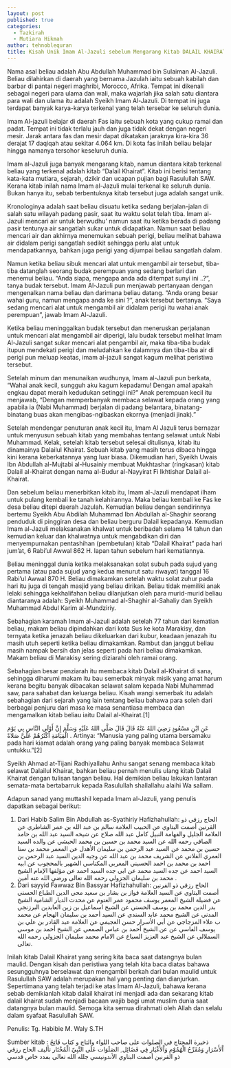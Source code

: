 ```yaml
---
layout: post
published: true
categories:
  - Tazkirah
  - Mutiara Hikmah
author: tehnoblequran
title: Kisah Unik Imam Al-Jazuli sebelum Mengarang Kitab DALAIL KHAIRAT
---
```


Nama asal beliau adalah Abu Abdullah Muhammad bin Sulaiman Al-Jazuli. Beliau dilahirkan di daerah yang bernama Jazulah iaitu sebuah kabilah dan barbar di pantai negeri maghribi, Morocco, Afrika. Tempat ini dikenali sebagai negeri para ulama dan wali, maka wajarlah jika salah satu diantara para wali dan ulama itu adalah Syeikh Imam Al-Jazuli. Di tempat ini juga terdapat banyak karya-karya terkenal yang telah tersebar ke seluruh dunia.

Imam Al-jazuli belajar di daerah Fas iaitu sebuah kota yang cukup ramai dan padat. Tempat ini tidak terlalu jauh dan juga tidak dekat dengan negeri mesir. Jarak antara fas dan mesir dapat dikatakan jaraknya kira-kira 36 derajat 17 daqiqah atau sekitar 4.064 km. Di kota fas inilah beliau belajar hingga namanya tersohor keseluruh dunia.

Imam al-Jazuli juga banyak mengarang kitab, namun diantara kitab terkenal beliau yang terkenal adalah kitab “Dalail Khairat”. Kitab ini berisi tentang kata-kata mutiara, sejarah, dzikir dan ucapan pujian bagi Rasulullah SAW. Kerana kitab inilah nama Imam al-Jazuli mulai terkenal ke seluruh dunia. Bukan hanya itu, sebab terbentuknya kitab tersebut juga adalah sangat unik.

Kronologinya adalah saat beliau disuatu ketika sedang berjalan-jalan di salah satu wilayah padang pasir, saat itu waktu solat telah tiba. Imam al-Jazuli mencari air untuk berwudhu' namun saat itu ketika berada di padang pasir tentunya air sangatlah sukar untuk didapatkan. Namun saat beliau mencari air dan akhirnya menemukan sebuah perigi, beliau melihat bahawa air didalam perigi sangatlah sedikit sehingga perlu alat untuk mendapatkannya, bahkan juga  perigi yang dijumpai beliau sangatlah dalam.

Namun ketika beliau sibuk mencari alat untuk mengambil air tersebut, tiba-tiba datanglah seorang budak perempuan yang sedang berlari dan menemui beliau. “Anda siapa, mengapa anda ada ditempat sunyi ini ..?”, tanya budak tersebut. Imam Al-Jazuli pun menjawab pertanyaan dengan mengenalkan nama beliau dan darimana beliau datang. “Anda orang besar wahai guru, namun mengapa anda ke sini ?”, anak tersebut bertanya. “Saya sedang mencari alat untuk mengambil air didalam perigi itu wahai anak perempuan”, jawab Imam Al-Jazuli.

Ketika beliau meninggalkan budak tersebut dan meneruskan perjalanan untuk mencari alat mengambil air diperigi, lalu budak tersebut melihat Imam Al-Jazuli sangat sukar mencari alat pengambil air, maka tiba-tiba budak itupun mendekati perigi dan meludahkan ke dalamnya dan tiba-tiba air di perigi pun meluap keatas, imam al-jazuli sangat kagum melihat peristiwa tersebut.

Setelah minum dan menunaikan wudhunya, Imam al-Jazuli pun berkata, “Wahai anak kecil, sungguh aku kagum kepadamu! Dengan amal apakah engkau dapat meraih kedudukan setinggi ini?” Anak perempuan kecil itu menjawab, “Dengan memperbanyak membaca selawat kepada orang yang apabila ia (Nabi Muhammad) berjalan di padang belantara, binatang-binatang buas akan mengibas-ngibaskan ekornya (menjadi jinak).”

Setelah mendengar penuturan anak kecil itu, Imam Al Jazuli terus bernazar untuk menyusun sebuah kitab yang membahas tentang selawat untuk Nabi Muhammad. Kelak, setelah kitab tersebut selesai ditulisnya, kitab itu dinamainya Dalailul Khairat. Sebuah kitab yang masih terus dibaca hingga kini kerana keberkatannya yang luar biasa. Dikemudian hari, Syeikh Uwais Ibn Abdullah al-Mujtabi al-Husainiy membuat Mukhtashar (ringkasan) kitab Dalail al-Khairat dengan nama al-Budur al-Nayyirat Fi Ikhtishar Dalail al-Khairat.

Dan sebelum beliau menerbitkan kitab itu, Imam al-Jazuli mendapat ilham untuk pulang kembali ke tanah kelahirannya. Maka beliau kembali ke Fas ke desa beliau ditepi daerah Jazulah. Kemudian beliau dengan sendirinnya bertemu Syeikh Abu Abdilah Muhammad Ibn Abdullah al-Shaghir seorang penduduk di pinggiran desa dan beliau berguru Dalail kepadanya. Kemudian Imam al-Jazuli melaksanakan khalwat untuk beribadah selama 14 tahun dan kemudian keluar dan khalwatnya untuk mengabdikan diri dan menyempurnakan pentashihan (pembetulan) kitab “Dalail Khairat” pada hari jum’at, 6 Rabi’ul Awwal 862 H. lapan tahun sebelum hari kematiannya.

Beliau meninggal dunia ketika melaksanakan solat subuh pada sujud yang pertama (atau pada sujud yang kedua menurut satu riwayat) tanggal 16 Rabi’ul Awwal 870 H. Beliau dimakamkan setelah waktu solat zuhur pada hari itu juga di tengah masjid yang beliau dirikan. Beliau tidak memiliki anak lelaki sehingga kekhalifahan beliau dilanjutkan oleh para murid-murid beliau diantaranya adalah: Syeikh Muhammad al-Shaghir al-Sahaliy dan Syeikh Muhammad Abdul Karim al-Mundziriy.

Sebahagian karamah Imam al-Jazuli adalah setelah 77 tahun dari kematian beliau, makam beliau dipindahkan dari kota Sus ke kota Marakisy, dan ternyata ketika jenazah beliau dikeluarkan dari kubur, keadaan jenazah itu masih utuh seperti ketika beliau dimakamkan. Rambut dan janggut beliau masih nampak bersih dan jelas seperti pada hari beliau dimakamkan. Makam beliau di Marakisy sering diziarahi oleh ramai orang.

Sebahagian besar penziarah itu membaca kitab Dalail al-Khairat di sana, sehingga diharumi makam itu bau semerbak minyak misik yang amat harum kerana begitu banyak dibacakan selawat salam kepada Nabi Muhammad saw, para sahabat dan keluarga beliau. Kisah wangi semerbak itu adalah sebahagian dari sejarah yang lain tentang beliau bahawa para soleh dari berbagai penjuru dari masa ke masa senantiasa membaca dan mengamalkan kitab beliau iaitu Dalail al-Khairat.[1]

عَنِ ابْنِ مَسْعُودٍ رَضِيَ اللهُ عَنْهُ قَالَ قَالَ صَلَّى اللهُ عَلَيْهِ وَسَلَّمَ إِنَّ أَوْلَى النَّاسِ بِي يَوْمَ الْقِيَامَةِ أَكْثَرُهُمْ عَلَيَّ صَلاةً .
Artinya: “Manusia yang paling utama bersamaku pada hari kiamat adalah orang yang paling banyak membaca Selawat untukku.”[2]

Syeikh Ahmad at-Tijani Radhiyallahu Anhu sangat senang membaca kitab selawat Dalailul Khairat, bahkan beliau pernah menulis ulang kitab Dalail Khairat dengan tulisan tangan beliau. Hal demikian beliau lakukan lantaran semata-mata bertabarruk kepada Rasulullah shallallahu alaihi Wa sallam.

Adapun sanad yang muttashil kepada Imam al-Jazuli, yang penulis dapatkan sebagai berikut:

1. Dari Habib Salim Bin Abdullah as-Syathiriy Hafizhahullah:
الحاج رزقي ذو القرنين أصمت البتاوي عن الحبيب العلامة سالم بن عبد الله بن عمر الشاطري عن العلامة الجليل والفهامة النبيل كامل عبد الله صلاح عن شيخه السيد عبد الله بن حامد الصافي رحمه الله عن السيد محمد بن حسين بن محمد الحبشي عن والده السيد حسين بن محمد عن السيد عبد الرحمن بن سليمان الأهدل عن المعمر محمد بن سنا العمري الفلاني عن الشريف محمد بن عبد الله عن وجيه الدين السيد عبد الرحمن بن احمد بن محمد بن احمد الحسيني المغربي المكناسي الشهير بالمحجوب عن ابيه السيد احمد عن جده السيد محمد عن ابي جده السيد احمد عن مؤلفها الإمام الشيخ محمد بن سليمان الجزولي رحمه الله تعالى ورضي الله عنه أمين .
2. Dari sayyid Fawwaz Bin Bassyar Hafizhahullah:
الحاج رزقي ذو القرنين أصمت البتاوي عن السيد العلامة فواز بن بشار بن سعيد محي الدين الطباع الحسني عن فضيلة الشيخ المعمر يوسف محمود عمر العتوم عن محدث الديار الشامية الشيخ بدر الدين محمد بن يوسف الحسني عن الشيخ اسماعيل بن زين العابدين البرزنجي المدني عن الشيخ محمد عابد السندي عن السيد أحمد بن سليمان الهجام عن محمد ب علاء المزجاجي عن أبي الأسرار حسن العجيمي عن العلامة عبد القادر بن علي بن يوسف الفاسي عن عن الشيخ أحمد بن عباس الصمعي عن الشيخ أحمد بن موسى السملالي عن الشيخ عبد العزيز السباع عن الامام محمد سليمان الجزولي رحمه الله تعالى.

Inilah kitab Dalail Khairat yang sering kita baca saat datangnya bulan maulid. Dengan kisah dan peristiwa yang telah kita baca diatas bahawa sesungguhnya berselawat dan mengambil berkah dari bulan maulid untuk Rasulullah SAW adalah merupakan hal yang penting dan dianjurkan. Sepertimana yang telah terjadi ke atas Imam Al-Jazuli, bahawa kerana sebab demikianlah kitab dalail khairat ini menjadi ada dan sekarang kitab dalail khairat sudah menjadi bacaan wajib bagi umat muslim dunia saat datangnya bulan maulid. Semoga kita semua dirahmati oleh Allah dan selalu dalam syafaat Rasulullah SAW. 

Penulis: 
Tg. Habibie M. Waly S.TH

Sumber kitab :
ذخيرة المحتاج في الصلوات على صاحب اللواء والتاج
و
كتاب فَاتِحُ اْلأَسْرَارِ وَمُفَرِّجُ الْهُمُوْمِ وَاْلأَغْيَار فِي فَضَائِل ِ الصَلَوَات عَلَى النَّبِيّ الْمُخْتَار
تأليف
الحاج رزقي ذو القرنين أصمت البتاوي الأندونيسي
جلله الله تعالى بمدد خاص قدسي
